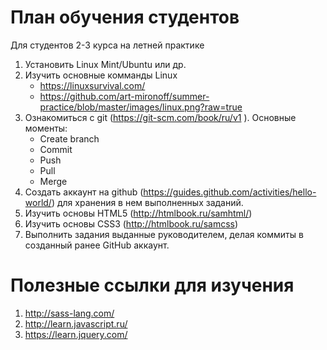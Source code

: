 # План обучения студентов
Для студентов 2-3 курса на летней практике

 1. Установить Linux Mint/Ubuntu или др. 
 2. Изучить основные комманды Linux
    - https://linuxsurvival.com/
    - https://github.com/art-mironoff/summer-practice/blob/master/images/linux.png?raw=true
 3. Ознакомиться с git (https://git-scm.com/book/ru/v1 ). Основные моменты:
    - Create branch
    - Commit
    - Push
    - Pull
    - Merge
 4. Создать аккаунт на github (https://guides.github.com/activities/hello-world/) для  хранения в нем выполненных заданий.
 5. Изучить основы HTML5 (http://htmlbook.ru/samhtml/)
 6. Изучить основы CSS3 (http://htmlbook.ru/samcss)
 7. Выполнить задания выданные руководителем, делая коммиты в созданный ранее GitHub аккаунт.

# Полезные ссылки для изучения
1. http://sass-lang.com/
1. http://learn.javascript.ru/
2. https://learn.jquery.com/
